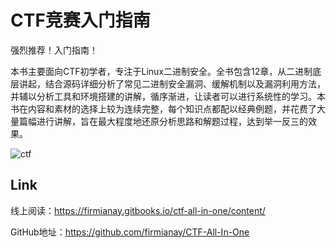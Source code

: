 # CTF竞赛入门指南

强烈推荐！入门指南！

本书主要面向CTF初学者，专注于Linux二进制安全。全书包含12章，从二进制底层讲起，结合源码详细分析了常见二进制安全漏洞、缓解机制以及漏洞利用方法，并辅以分析工具和环境搭建的讲解，循序渐进，让读者可以进行系统性的学习。本书在内容和素材的选择上较为连续完整，每个知识点都配以经典例题，并花费了大量篇幅进行讲解，旨在最大程度地还原分析思路和解题过程，达到举一反三的效果。

![ctf](https://github.com/firmianay/CTF-All-In-One/blob/master/book/pwn/book.png)

## Link

线上阅读：https://firmianay.gitbooks.io/ctf-all-in-one/content/

GitHub地址：https://github.com/firmianay/CTF-All-In-One